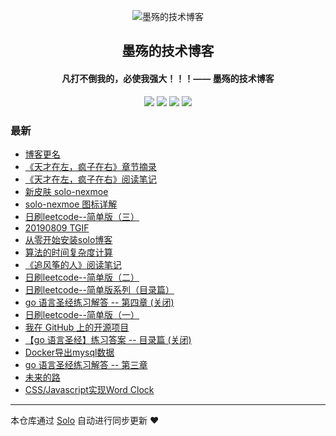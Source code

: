 <p align="center"><img alt="墨殇的技术博客" src="https://img.hacpai.com/file/2019/08/%E5%9C%86%E5%BA%95-4f20ebb2.png?imageView2/2/interlace/1/format/webp"></p><h2 align="center">
墨殇的技术博客
</h2>

<h4 align="center">凡打不倒我的，必使我强大！！！—— 墨殇的技术博客</h4>
<p align="center"><a title="墨殇的技术博客" target="_blank" href="https://github.com/InkDP/solo-blog"><img src="https://img.shields.io/github/last-commit/InkDP/solo-blog.svg?style=flat-square&color=FF9900"></a>
<a title="GitHub repo size in bytes" target="_blank" href="https://github.com/InkDP/solo-blog"><img src="https://img.shields.io/github/repo-size/InkDP/solo-blog.svg?style=flat-square"></a>
<a title="Solo Version" target="_blank" href="https://github.com/b3log/solo/releases"><img src="https://img.shields.io/badge/solo-3.6.4-f1e05a.svg?style=flat-square&color=blueviolet"></a>
<a title="Hits" target="_blank" href="https://github.com/b3log/hits"><img src="https://hits.b3log.org/InkDP/solo-blog.svg"></a></p>

### 最新

* [博客更名](https://www.jinjianh.com/InkDP)
* [《天才在左，疯子在右》章节摘录](https://www.jinjianh.com/articles/2019/08/23/1566551996115.html)
* [《天才在左，疯子在右》阅读笔记](https://www.jinjianh.com/articles/2019/08/23/1566551837849.html)
* [新皮肤 solo-nexmoe](https://www.jinjianh.com/articles/2019/08/23/1566468138289.html)
* [solo-nexmoe 图标详解](https://www.jinjianh.com/articles/2019/08/23/1566548785550.html)
* [日刷leetcode--简单版（三）](https://www.jinjianh.com/leetcode3.html)
* [20190809 TGIF](https://www.jinjianh.com/articles/2019/08/09/1565315193270.html)
* [从零开始安装solo博客](https://www.jinjianh.com/articles/2019/08/06/1565021931775.html)
* [算法的时间复杂度计算](https://www.jinjianh.com/articles/2019/08/03/1564826524260.html)
* [《追风筝的人》阅读笔记](https://www.jinjianh.com/articles/2019/07/30/1564419665414.html)
* [日刷leetcode--简单版（二）](https://www.jinjianh.com/leetcode2.html)
* [日刷leetcode--简单版系列（目录篇）](https://www.jinjianh.com/leetcode.html)
* [go 语言圣经练习解答 -- 第四章 (关闭)](https://www.jinjianh.com/articles/2019/06/12/1560331304695.html)
* [日刷leetcode--简单版（一）](https://www.jinjianh.com/leetcode1.html)
* [我在 GitHub 上的开源项目](https://www.jinjianh.com/my-github-repos)
* [【go 语言圣经】练习答案 -- 目录篇 (关闭)](https://www.jinjianh.com/articles/2019/06/16/1560663440490.html)
* [Docker导出mysql数据](https://www.jinjianh.com/articles/2019/06/11/1560267833958.html)
* [go 语言圣经练习解答 -- 第三章](https://www.jinjianh.com/articles/2019/06/10/1560159392016.html)
* [未来的路](https://www.jinjianh.com/articles/2019/06/07/1559921813174.html)
* [CSS/Javascript实现Word Clock](https://www.jinjianh.com/articles/2019/06/02/1559477290334.html)



---

本仓库通过 [Solo](https://github.com/b3log/solo) 自动进行同步更新 ❤️ 